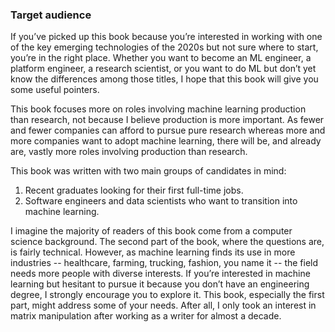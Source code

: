 ### Target audience

If you’ve picked up this book because you’re interested in working with one of the key emerging technologies of the 2020s but not sure where to start, you’re in the right place. Whether you want to become an ML engineer, a platform engineer, a research scientist, or you want to do ML but don’t yet know the differences among those titles, I hope that this book will give you some useful pointers.

This book focuses more on roles involving machine learning production than research, not because I believe production is more important. As fewer and fewer companies can afford to pursue pure research whereas more and more companies want to adopt machine learning, there will be, and already are, vastly more roles involving production than research.

This book was written with two main groups of candidates in mind:

1. Recent graduates looking for their first full-time jobs.
2. Software engineers and data scientists who want to transition into machine learning.

I imagine the majority of readers of this book come from a computer science background. The second part of the book, where the questions are, is fairly technical. However, as machine learning finds its use in more industries -- healthcare, farming, trucking, fashion, you name it --  the field needs more people with diverse interests. If you’re interested in machine learning but hesitant to pursue it because you don’t have an engineering degree, I strongly encourage you to explore it. This book, especially the first part, might address some of your needs. After all, I only took an interest in matrix manipulation after working as a writer for almost a decade.